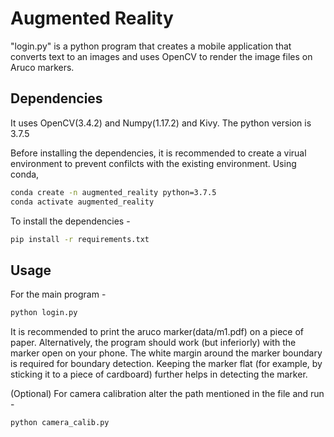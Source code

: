 # Augmented Reality

"login.py" is a python program that creates a mobile application that converts text to an images and uses OpenCV to render the image files on Aruco markers. 


## Dependencies

It uses OpenCV(3.4.2) and Numpy(1.17.2) and Kivy. The python version is 3.7.5

Before installing the dependencies, it is recommended to create a virual environment to prevent confilcts with the existing environment. Using conda, 

```bash
conda create -n augmented_reality python=3.7.5
conda activate augmented_reality
``` 

To install the dependencies - 
```bash
pip install -r requirements.txt
```

## Usage
For the main program - 

```bash
python login.py
```
It is recommended to print the aruco marker(data/m1.pdf) on a piece of paper. Alternatively, the program should work (but inferiorly) with the marker open on your phone. The white margin around the marker boundary is required for boundary detection. Keeping the marker flat (for example, by sticking it to a piece of cardboard) further helps in detecting the marker. 


(Optional) For camera calibration alter the path mentioned in the file and run - 

```bash
python camera_calib.py 
```

